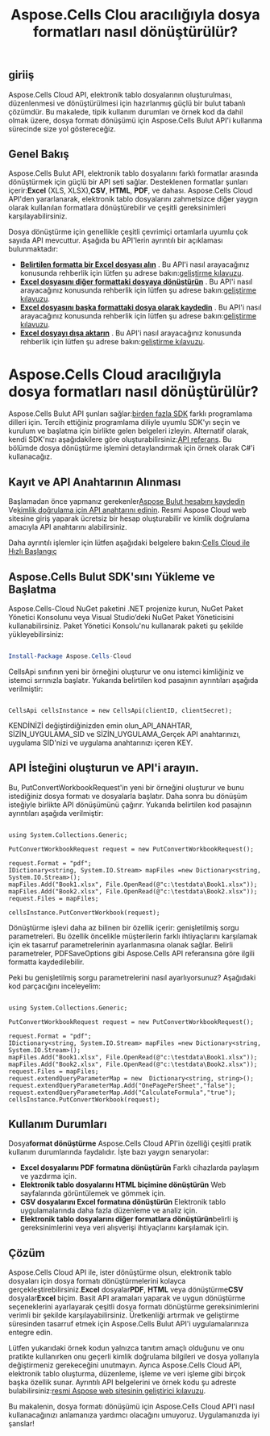 ﻿---
title: Aspose.Cells Clou aracılığıyla dosya formatları nasıl dönüştürülür?
type: docs
url: /tr/how-to-convert-file-formats
description: Aspose.Cells Cloud aracılığıyla dosya formatları nasıl dönüştürülür?
weight: 10
kwords: Excel, Office Cloud, REST API, Elektronik Tablo, PDF, CSV, Json, Markdwon, Aspose.Cells Cloud aracılığıyla dosya formatları nasıl dönüştürülür?
---
## giriiş
Aspose.Cells Cloud API, elektronik tablo dosyalarının oluşturulması, düzenlenmesi ve dönüştürülmesi için hazırlanmış güçlü bir bulut tabanlı çözümdür. Bu makalede, tipik kullanım durumları ve örnek kod da dahil olmak üzere, dosya formatı dönüşümü için Aspose.Cells Bulut API'i kullanma sürecinde size yol göstereceğiz.

## Genel Bakış

Aspose.Cells Bulut API, elektronik tablo dosyalarını farklı formatlar arasında dönüştürmek için güçlü bir API seti sağlar. Desteklenen formatlar şunları içerir:**Excel** (XLS, XLSX),**CSV**, **HTML**, **PDF**, ve dahası. Aspose.Cells Cloud API'den yararlanarak, elektronik tablo dosyalarını zahmetsizce diğer yaygın olarak kullanılan formatlara dönüştürebilir ve çeşitli gereksinimleri karşılayabilirsiniz.

Dosya dönüştürme için genellikle çeşitli çevrimiçi ortamlarla uyumlu çok sayıda API mevcuttur. Aşağıda bu API'lerin ayrıntılı bir açıklaması bulunmaktadır:

- **[Belirtilen formatta bir Excel dosyası alın](https://reference.aspose.cloud/cells/#/Conversion/GetWorkbook)** . Bu API'i nasıl arayacağınız konusunda rehberlik için lütfen şu adrese bakın:[geliştirme kılavuzu](https://docs.aspose.cloud/cells/export-different-formats/).
- **[Excel dosyasını diğer formattaki dosyaya dönüştürün](https://reference.aspose.cloud/cells/#/Conversion/PutConvertWorkbook)** . Bu API'i nasıl arayacağınız konusunda rehberlik için lütfen şu adrese bakın:[geliştirme kılavuzu](https://docs.aspose.cloud/cells/convert/excel-to-different-formats/).
- **[Excel dosyasını başka formattaki dosya olarak kaydedin](https://reference.aspose.cloud/cells/#/Conversion/PostWorkbookSaveAs)** . Bu API'i nasıl arayacağınız konusunda rehberlik için lütfen şu adrese bakın:[geliştirme kılavuzu](https://docs.aspose.cloud/cells/saveas-other-formats/).
- **[Excel dosyayı dışa aktarın](https://reference.aspose.cloud/cells/#/LightCells/PostExport)** . Bu API'i nasıl arayacağınız konusunda rehberlik için lütfen şu adrese bakın:[geliştirme kılavuzu](https://docs.aspose.cloud/cells/export/excel-to-different-formats/).


# Aspose.Cells Cloud aracılığıyla dosya formatları nasıl dönüştürülür?

 Aspose.Cells Bulut API şunları sağlar:[birden fazla SDK](https://github.com/aspose-cells-cloud) farklı programlama dilleri için. Tercih ettiğiniz programlama diliyle uyumlu SDK'yı seçin ve kurulum ve başlatma için birlikte gelen belgeleri izleyin. Alternatif olarak, kendi SDK'nızı aşağıdakilere göre oluşturabilirsiniz:[API referans](https://reference.aspose.cloud/cells/). Bu bölümde dosya dönüştürme işlemini detaylandırmak için örnek olarak C#'i kullanacağız.


## Kayıt ve API Anahtarının Alınması

 Başlamadan önce yapmanız gerekenler[Aspose Bulut hesabını kaydedin](https://id.containerize.com/signup) Ve[kimlik doğrulama için API anahtarını edinin](https://dashboard.aspose.cloud/applications). Resmi Aspose Cloud web sitesine giriş yaparak ücretsiz bir hesap oluşturabilir ve kimlik doğrulama amacıyla API anahtarını alabilirsiniz.

 Daha ayrıntılı işlemler için lütfen aşağıdaki belgelere bakın:[Cells Cloud ile Hızlı Başlangıç](https://docs.aspose.cloud/cells/quickstart/)


## Aspose.Cells Bulut SDK'sını Yükleme ve Başlatma

Aspose.Cells-Cloud NuGet paketini .NET projenize kurun, NuGet Paket Yönetici Konsolunu veya Visual Studio’deki NuGet Paket Yöneticisini kullanabilirsiniz.
Paket Yönetici Konsolu'nu kullanarak paketi şu şekilde yükleyebilirsiniz:

```Powershell

Install-Package Aspose.Cells-Cloud

```
CellsApi sınıfının yeni bir örneğini oluşturur ve onu istemci kimliğiniz ve istemci sırrınızla başlatır. Yukarıda belirtilen kod pasajının ayrıntıları aşağıda verilmiştir:

```CSharp

CellsApi cellsInstance = new CellsApi(clientID, clientSecret);

```

KENDİNİZİ değiştirdiğinizden emin olun_API_ANAHTAR, SİZİN_UYGULAMA_SID ve SİZİN_UYGULAMA_Gerçek API anahtarınızı, uygulama SID'nizi ve uygulama anahtarınızı içeren KEY.

## API İsteğini oluşturun ve API'i arayın.

Bu, PutConvertWorkbookRequest'in yeni bir örneğini oluşturur ve bunu istediğiniz dosya formatı ve dosyalarla başlatır. Daha sonra bu dönüşüm isteğiyle birlikte API dönüşümünü çağırır. Yukarıda belirtilen kod pasajının ayrıntıları aşağıda verilmiştir:


```CSharp

using System.Collections.Generic;

PutConvertWorkbookRequest request = new PutConvertWorkbookRequest();

request.Format = "pdf";
IDictionary<string, System.IO.Stream> mapFiles =new Dictionary<string, System.IO.Stream>(); 
mapFiles.Add("Book1.xlsx", File.OpenRead(@"c:\testdata\Book1.xlsx"));
mapFiles.Add("Book2.xlsx", File.OpenRead(@"c:\testdata\Book2.xlsx"));
request.Files = mapFiles;

cellsInstance.PutConvertWorkbook(request);

```

Dönüştürme işlevi daha az bilinen bir özellik içerir: genişletilmiş sorgu parametreleri. Bu özellik öncelikle müşterilerin farklı ihtiyaçlarını karşılamak için ek tasarruf parametrelerinin ayarlanmasına olanak sağlar. Belirli parametreler, PDFSaveOptions gibi Aspose.Cells API referansına göre ilgili formatta kaydedilebilir.

Peki bu genişletilmiş sorgu parametrelerini nasıl ayarlıyorsunuz? Aşağıdaki kod parçacığını inceleyelim:

```CSharp

using System.Collections.Generic;

PutConvertWorkbookRequest request = new PutConvertWorkbookRequest();

request.Format = "pdf";
IDictionary<string, System.IO.Stream> mapFiles =new Dictionary<string, System.IO.Stream>(); 
mapFiles.Add("Book1.xlsx", File.OpenRead(@"c:\testdata\Book1.xlsx"));
mapFiles.Add("Book2.xlsx", File.OpenRead(@"c:\testdata\Book2.xlsx"));
request.Files = mapFiles;
request.extendQueryParameterMap = new  Dictionary<string, string>();
request.extendQueryParameterMap.Add("OnePagePerSheet","false");
request.extendQueryParameterMap.Add("CalculateFormula","true");
cellsInstance.PutConvertWorkbook(request);

```

## Kullanım Durumları

 Dosya**format dönüştürme** Aspose.Cells Cloud API'in özelliği çeşitli pratik kullanım durumlarında faydalıdır. İşte bazı yaygın senaryolar:

- **Excel dosyalarını PDF formatına dönüştürün** Farklı cihazlarda paylaşım ve yazdırma için.
- **Elektronik tablo dosyalarını HTML biçimine dönüştürün** Web sayfalarında görüntülemek ve gömmek için.
- **CSV dosyalarını Excel formatına dönüştürün** Elektronik tablo uygulamalarında daha fazla düzenleme ve analiz için.
- **Elektronik tablo dosyalarını diğer formatlara dönüştürün**belirli iş gereksinimlerini veya veri alışverişi ihtiyaçlarını karşılamak için.

## Çözüm

 Aspose.Cells Cloud API ile, ister dönüştürme olsun, elektronik tablo dosyaları için dosya formatı dönüştürmelerini kolayca gerçekleştirebilirsiniz.**Excel** dosyalar**PDF**, **HTML** veya dönüştürme**CSV** dosyalar**Excel** biçim. Basit API aramaları yaparak ve uygun dönüştürme seçeneklerini ayarlayarak çeşitli dosya formatı dönüştürme gereksinimlerini verimli bir şekilde karşılayabilirsiniz. Üretkenliği artırmak ve geliştirme süresinden tasarruf etmek için Aspose.Cells Bulut API'i uygulamalarınıza entegre edin.

 Lütfen yukarıdaki örnek kodun yalnızca tanıtım amaçlı olduğunu ve onu pratikte kullanırken onu geçerli kimlik doğrulama bilgileri ve dosya yollarıyla değiştirmeniz gerekeceğini unutmayın. Ayrıca Aspose.Cells Cloud API, elektronik tablo oluşturma, düzenleme, işleme ve veri işleme gibi birçok başka özellik sunar. Ayrıntılı API belgelerini ve örnek kodu şu adreste bulabilirsiniz:[resmi Aspose web sitesinin geliştirici kılavuzu](/developer-guide/).

Bu makalenin, dosya formatı dönüşümü için Aspose.Cells Cloud API'i nasıl kullanacağınızı anlamanıza yardımcı olacağını umuyoruz. Uygulamanızda iyi şanslar!

